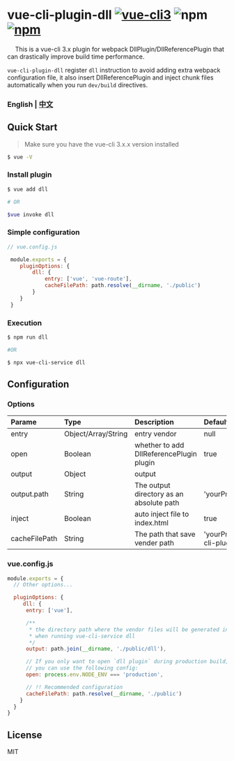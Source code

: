 
# vue-cli-plugin-dll [![vue-cli3](https://img.shields.io/badge/vue--cli-3.x-brightgreen.svg)](https://github.com/vuejs/vue-cli) ![npm](https://img.shields.io/npm/dm/vue-cli-plugin-dll.svg) [![npm](https://img.shields.io/npm/v/vue-cli-plugin-dll.svg)](https://www.npmjs.com/package/vue-cli-plugin-dll)


&#8195; This is a vue-cli 3.x plugin for webpack DllPlugin/DllReferencePlugin that can drastically improve build time performance.  

`vue-cli-plugin-dll` register `dll` instruction to avoid adding extra webpack configuration file, it also insert DllReferencePlugin and inject chunk files automatically when you run `dev/build` directives.

### English | [中文](https://github.com/fingerpan/vue-cli-plugin-dll/wiki/zh_cn.md)
## Quick Start

> Make sure you have the vue-cli 3.x.x version installed

``` bash
$ vue -V
```

### Install plugin
``` bash
$ vue add dll

# OR

$vue invoke dll
```

### Simple configuration
```javascript
// vue.config.js

 module.exports = {
    pluginOptions: {
        dll: {
            entry: ['vue', 'vue-route'],
            cacheFilePath: path.resolve(__dirname, './public')
        }
    }
 }
```
### Execution
```bash
$ npm run dll

#OR

$ npx vue-cli-service dll
```


## Configuration

### Options

| Parame | Type | Description| Default | Required |
| :--- | :--- | :--- | :--- | :--- |
| entry | Object/Array/String | entry vendor | null | true
| open | Boolean | whether to add DllReferencePlugin plugin  | true | false
| output | Object | output |  | false
| output.path | String | The output directory as an absolute path | 'yourProjectPath/public/dll' | false
| inject | Boolean | auto inject file to index.html | true |  false
| cacheFilePath | String | The path that save vender path| 'yourProjectPath/node_modules/vue-cli-plugin-dll/src' |  false

### vue.config.js
``` javascript
module.exports = {
  // Other options...

  pluginOptions: {
     dll: {
      entry: ['vue'],

      /**
       * the directory path where the vendor files will be generated in 
       * when running vue-cli-service dll
       */
      output: path.join(__dirname, './public/dll'),

      // If you only want to open `dll plugin` during production build, 
      // you can use the following config:
      open: process.env.NODE_ENV === 'production',

      // !! Recommended configuration
      cacheFilePath: path.resolve(__dirname, './public')
    }
  }
}
```

## License
MIT



